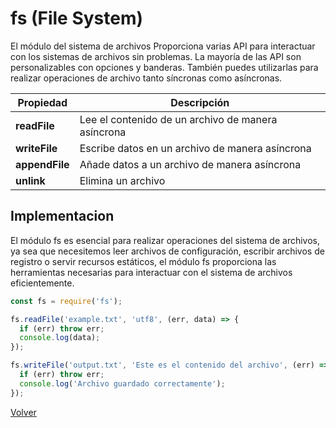 # fs (File System)

El módulo del sistema de archivos Proporciona varias API para interactuar con los sistemas de archivos sin problemas. La mayoría de las API son personalizables con opciones y banderas. También puedes utilizarlas para realizar operaciones de archivo tanto síncronas como asíncronas.

| Propiedad | Descripción |
|--|--|
| __readFile__	| Lee el contenido de un archivo de manera asíncrona |
| __writeFile__	| Escribe datos en un archivo de manera asíncrona |
| __appendFile__ | Añade datos a un archivo de manera asíncrona |
| __unlink__	| Elimina un archivo |

## Implementacion 

El módulo fs es esencial para realizar operaciones del sistema de archivos, ya sea que necesitemos leer archivos de configuración, escribir archivos de registro o servir recursos estáticos, el módulo fs proporciona las herramientas necesarias para interactuar con el sistema de archivos eficientemente.

```js
const fs = require('fs');

fs.readFile('example.txt', 'utf8', (err, data) => {
  if (err) throw err;
  console.log(data);
});

fs.writeFile('output.txt', 'Este es el contenido del archivo', (err) => {
  if (err) throw err;
  console.log('Archivo guardado correctamente');
});
```
[Volver](/readme.md)